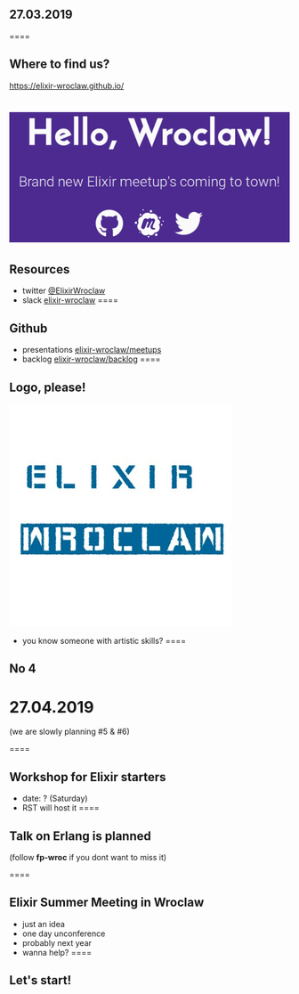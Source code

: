 ## 27.03.2019
====

## Where to find us?

https://elixir-wroclaw.github.io/

<img src="slides/elixir-wroclaw-site.png" style="border:none;"></img>
====

## Resources
- twitter <a href="https://twitter.com/elixirwroclaw">@ElixirWroclaw</a>
- slack <a href="https://join.slack.com/t/elixir-wroclaw/shared_invite/enQtNTMxOTI3NDg3NzQ2LTFlNmM4M2MyMDAyZGE2NjkxNTMyODNjZDhjM2JmYjJiY2FiOTgxYWFmYzg0MThlYTE2ZGJiMGE5OTFiMDgzZDU">elixir-wroclaw</a>
====

## Github
- presentations <a href="https://github.com/elixir-wroclaw/elixir-wroclaw/blob/master/meetups/README.md">elixir-wroclaw/meetups</a>
- backlog <a href="https://github.com/elixir-wroclaw/elixir-wroclaw/blob/master/backlog/README.md">elixir-wroclaw/backlog</a>
====

## Logo, please!

<img src="slides/ugly_elixir_wroclaw_logo.jpg" style="border:none;"></img>
- you know someone with artistic skills?
====

## No 4

# 27.04.2019
(we are slowly planning #5 & #6)

====

## Workshop for Elixir starters

- date: ? (Saturday)
- RST will host it
====

## Talk on Erlang is planned

(follow **fp-wroc** if you dont want to miss it)

====

## Elixir Summer Meeting in Wroclaw

- just an idea
- one day unconference
- probably next year
- wanna help?
====

## Let's start!